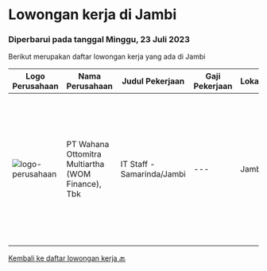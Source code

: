 
  # Lowongan kerja di Jambi

  ### Diperbarui pada tanggal Minggu, 23 Juli 2023

  Berikut merupakan daftar lowongan kerja yang ada di Jambi

  |Logo Perusahaan | Nama Perusahaan | Judul Pekerjaan | Gaji Pekerjaan | Lokasi | Deskripsi | Tanggal diunggah | Pranala |
  | -------------- | --------------- | --------------- | --------- | --------- | -------------- | ------- | ----------- |
  |![logo-perusahaan](https://image-service-cdn.seek.com.au/0cd0ed723dba304d73bfec64ce263da9360da79b/ee4dce1061f3f616224767ad58cb2fc751b8d2dc)|PT Wahana Ottomitra Multiartha (WOM Finance), Tbk|IT Staff - Samarinda/Jambi|---|Jambi|Job Description: Troubleshoot all IT system and network problems Monitoring and maintaining computer systems and networks Installing and configuring...|Senin, 10 Juli 2023|https://www.jobstreet.co.id/id/job/it-staff-samarinda-jambi-4399436?token=0~a8a1258c-f635-42ae-a3be-13305e4c15cb&sectionRank=1&jobId=jobstreet-id-job-4399436|


  [Kembali ke daftar lowongan kerja 🔙](../README.md#daftar-lowongan-kerja)
  